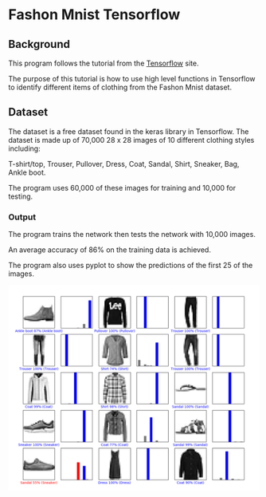 
# Fashon Mnist Tensorflow

## Background

This program follows the tutorial from the [Tensorflow](https://www.tensorflow.org/tutorials/keras/basic_classification) site.

The purpose of this tutorial is how to use high level functions in Tensorflow to identify different items of clothing from the Fashon Mnist dataset.

## Dataset

The dataset is a free dataset found in the keras library in Tensorflow. The dataset is made up of 70,000 28 x 28 images of 10 different clothing styles including: 

T-shirt/top, Trouser, Pullover, Dress, Coat, Sandal, Shirt, Sneaker, Bag, Ankle boot.

The program uses 60,000 of these images for training and 10,000 for testing.

### Output

The program trains the network then tests the network with 10,000 images.

An average accuracy of 86% on the training data is achieved.

The program also uses pyplot to show the predictions of the first 25 of the images.

![](Output.png)